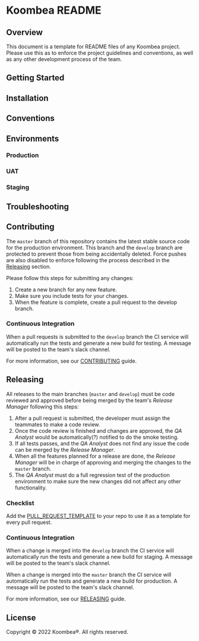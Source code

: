 # Koombea README

## Overview

This document is a template for README files of any Koombea project. Please use this as to enforce the project guidelines and conventions, as well as any other development process of the team.

## Getting Started
[Include Proejct Tech Stack here]: text
[Include how to access logs]: text

## Installation

## Conventions

## Environments

### Production
[Add a link and a description of this environment]: text

### UAT
[Add a link and a description of this environment]: text

### Staging
[Add a link and a description of this environment]: text

## Troubleshooting
[List and describe steps to help solving any known issue (E.g: Rollbacks, Certificates issues, etc).]: text

## Contributing

The `master` branch of this repository contains the latest stable source code for the production environment. This branch and the `develop` branch are protected to prevent those from being accidentally deleted. Force pushes are also disabled to enforce following the process described in the [Releasing](#releasing) section.

Please follow this steps for submitting any changes:

1. Create a new branch for any new feature.
2. Make sure you include tests for your changes.
3. When the feature is complete, create a pull request to the develop branch.

### Continuous Integration

When a pull requests is submitted to the `develop` branch the CI service will automatically run the tests and generate a new build for testing. A message will be posted to the team's slack channel.

For more information, see our [CONTRIBUTING](CONTRIBUTING.md) guide.

## Releasing

All releases to the main branches (`master` and `develop`) must be code reviewed and approved before being merged by the team's _Release Manager_ following this steps:

1. After a pull request is submitted, the developer must assign the teammates to make a code review.
2. Once the code review is finished and changes are approved, the _QA Analyst_ would be automatically(?) notified to do the smoke testing.
3. If all tests passes, and the _QA Analyst_ does not find any issue the code can be merged by the _Release Manager_.
4. When all the features planned for a release are done, the _Release Manager_ will be in charge of approving and merging the changes to the `master` branch.
5. The _QA Analyst_ must do a full regression test of the production environment to make sure the new changes did not affect any other functionality.

[NOTE: Each pull request must include the following checklist]: text

### Checklist

Add the [PULL_REQUEST_TEMPLATE](PULL_REQUEST_TEMPLATE.md) to your repo to use it as a template for every pull request.

### Continuous Integration

When a change is merged into the `develop` branch the CI service will automatically run the tests and generate a new build for staging. A message will be posted to the team's slack channel.

When a change is merged into the `master` branch the CI service will automatically run the tests and generate a new build for production. A message will be posted to the team's slack channel.


For more information, see our [RELEASING](RELEASING.md) guide.

## License

Copyright © 2022 Koombea®. All rights reserved.
